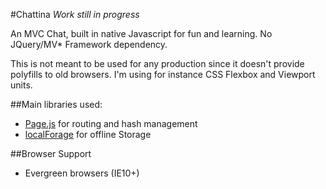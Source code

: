 #Chattina *Work still in progress*

An MVC Chat, built in native Javascript for fun and learning. No JQuery/MV* Framework dependency.

This is not meant to be used for any production since it doesn't provide polyfills to old browsers. I'm using for instance CSS Flexbox and Viewport units.

##Main libraries used:
 - [Page.js](https://github.com/visionmedia/page.js) for routing and hash management
 - [localForage](https://github.com/mozilla/localForage) for offline Storage

##Browser Support
 - Evergreen browsers (IE10+)
